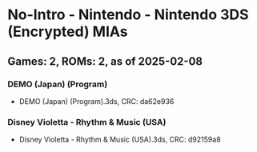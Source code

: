 # No-Intro - Nintendo - Nintendo 3DS (Encrypted) MIAs
## Games: 2, ROMs: 2, as of 2025-02-08

### DEMO (Japan) (Program)
- DEMO (Japan) (Program).3ds, CRC: da62e936

### Disney Violetta - Rhythm & Music (USA)
- Disney Violetta - Rhythm & Music (USA).3ds, CRC: d92159a8
